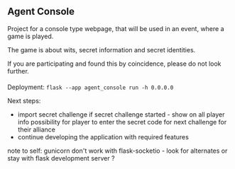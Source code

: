 ## Agent Console
Project for a console type webpage, that will be used in an event, where a game is played.

The game is about wits, secret information and secret identities.

If you are participating and found this by coincidence, please do not look further.

####
Deployment:
```flask --app agent_console run -h 0.0.0.0```

Next steps:
- import secret challenge
  if secret challenge started - show on all player info
  possibility for player to enter the secret code for next challenge for their alliance
- continue developing the application with required features

note to self: gunicorn don't work with flask-socketio - look for alternates or stay with flask development server ?
